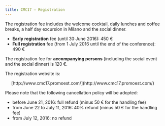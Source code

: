 ```yaml
---
title: CMC17 – Registration
---
```


The registration fee includes the welcome cocktail, daily lunches and coffee breaks, a half day excursion in Milano and the social dinner.

* **Early registration** fee (until 30 June 2016): 450 €
* **Full registration** fee (from 1 July 2016 until the end of the conference): 490 €

The registration fee for **accompanying persons** (including the social event and the social dinner) is 120 €.

The registration website is:  
<p style="text-align:center">[http://www.cmc17.promoest.com/](http://www.cmc17.promoest.com/)</p>

Please note that the following cancellation policy will be adopted:
* before June 21, 2016: full refund (minus 50 € for the handling fee)
* from June 22 to July 11, 2016: 40% refund (minus 50 € for the handling fee)
* from July 12, 2016: no refund
